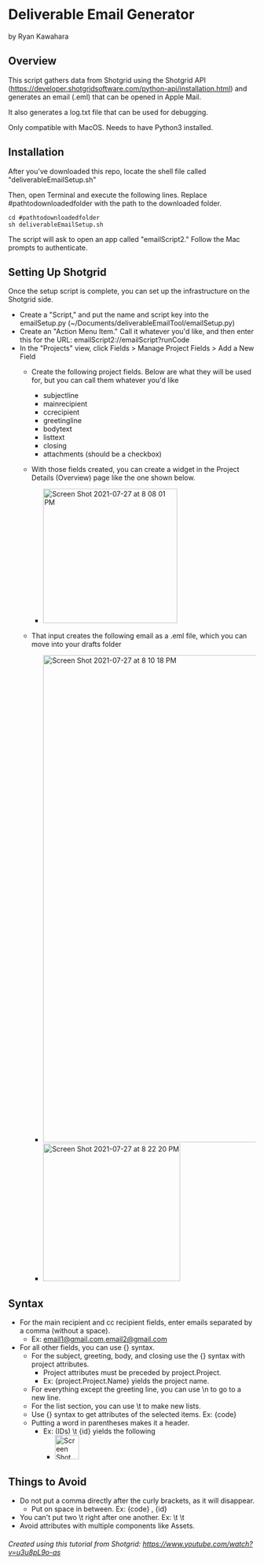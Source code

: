 # Deliverable Email Generator
by Ryan Kawahara

## Overview
This script gathers data from Shotgrid using the Shotgrid API (https://developer.shotgridsoftware.com/python-api/installation.html) and generates an email (.eml) that can be opened in Apple Mail.

It also generates a log.txt file that can be used for debugging.

Only compatible with MacOS. Needs to have Python3 installed.

## Installation

After you've downloaded this repo, locate the shell file called "deliverableEmailSetup.sh"

Then, open Terminal and execute the following lines. Replace #pathtodownloadedfolder with the path to the downloaded folder.

```
cd #pathtodownloadedfolder
sh deliverableEmailSetup.sh
```
The script will ask to open an app called "emailScript2." Follow the Mac prompts to authenticate.

## Setting Up Shotgrid
Once the setup script is complete, you can set up the infrastructure on the Shotgrid side.
- Create a "Script," and put the name and script key into the emailSetup.py (~/Documents/deliverableEmailTool/emailSetup.py)
- Create an "Action Menu Item." Call it whatever you'd like, and then enter this for the URL: emailScript2://emailScript?runCode
- In the "Projects" view, click Fields > Manage Project Fields > Add a New Field
  - Create the following project fields. Below are what they will be used for, but you can call them whatever you'd like
    - subjectline
    - mainrecipient
    - ccrecipient
    - greetingline
    - bodytext
    - listtext
    - closing
    - attachments (should be a checkbox)
  - With those fields created, you can create a widget in the Project Details (Overview) page like the one shown below.
    
    - <img width="273" alt="Screen Shot 2021-07-27 at 8 08 01 PM" src="https://user-images.githubusercontent.com/64173139/127257621-6cfc5d74-9d3d-42cd-a3bb-0afca83c8efc.png">

  - That input creates the following email as a .eml file, which you can move into your drafts folder
    - <img width="989" alt="Screen Shot 2021-07-27 at 8 10 18 PM" src="https://user-images.githubusercontent.com/64173139/127257696-2dddec7d-75cb-4849-8bc4-60c4c50330e1.png"> 
    - <img width="279" alt="Screen Shot 2021-07-27 at 8 22 20 PM" src="https://user-images.githubusercontent.com/64173139/127258593-487c8eda-d100-41c6-8194-bfe269c03a03.png">

 


## Syntax

- For the main recipient and cc recipient fields, enter emails separated by a comma (without a space).
  - Ex: email1@gmail.com,email2@gmail.com
- For all other fields, you can use {} syntax.
  - For the subject, greeting, body, and closing use the {} syntax with project attributes.
    - Project attributes must be preceded by project.Project.
    - Ex: {project.Project.Name} yields the project name.
  - For everything except the greeting line, you can use \n to go to a new line.
  - For the list section, you can use \t to make new lists.
  - Use {} syntax to get attributes of the selected items. Ex: {code}
  - Putting a word in parentheses makes it a header.
    - Ex: (IDs) \t {id} yields the following 
      - <img width="49" alt="Screen Shot 2021-07-27 at 8 24 20 PM" src="https://user-images.githubusercontent.com/64173139/127258727-59fda68b-94e2-47f6-9426-c3b997f76543.png">




## Things to Avoid

- Do not put a comma directly after the curly brackets, as it will disappear.
  - Put on space in between. Ex: {code} , {id}
- You can't put two \t right after one another. Ex: \t \t 
- Avoid attributes with multiple components like Assets.




###### Created using this tutorial from Shotgrid: https://www.youtube.com/watch?v=u3u8pL9o-as
